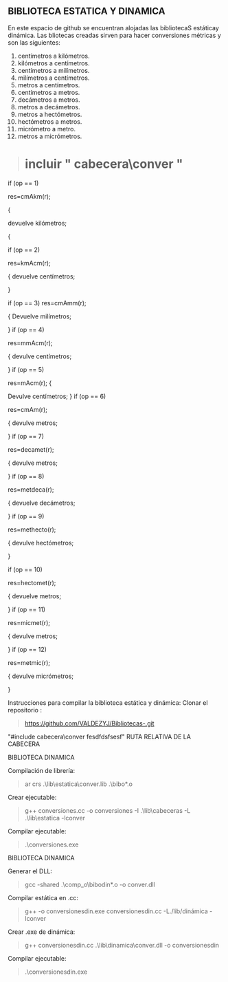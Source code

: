 ## BIBLIOTECA ESTATICA Y DINAMICA 
En este espacio de github se encuentran alojadas las bibliotecaS estáticay dinámica. Las bliotecas creadas sirven para hacer conversiones métricas y son las siguientes:
1.	centímetros a kilómetros.
2.	kilómetros a centímetros.
3.	centímetros a milímetros.
4.	milímetros a centímetros.
5.	metros a centímetros.
6.	centímetros a metros.
7.	decámetros a metros.
8.	metros a decámetros.
9.	metros a hectómetros.
10.	hectómetros a metros.
11.	micrómetro a metro.
12.	metros a micrómetros.

># incluir  " cabecera\conver "

if (op == 1) 

res=cmAkm(r);

{

devuelve kilómetros;

{

if (op == 2)

res=kmAcm(r);

{
devuelve centímetros;

}


if (op == 3)
res=cmAmm(r);

{
Devuelve milímetros; 

}
if (op == 4)

res=mmAcm(r);

{
devulve centímetros;

}
if (op == 5)

res=mAcm(r);
{

Devulve centímetros;
}
if (op == 6)

res=cmAm(r);

{
devulve metros;

}
if (op == 7)

 res=decamet(r);
 
{
devulve metros;

}
if (op == 8)

res=metdeca(r);

{
devuelve decámetros; 

}
if (op == 9)

res=methecto(r);

{
devulve hectómetros; 

}

if (op == 10)

 res=hectomet(r);
 
 
{
devuelve metros;

}
if (op == 11)

 res=micmet(r);
 
{
devulve metros;

}
if (op == 12)

res=metmic(r);

{
devulve micrómetros;

}

Instrucciones para compilar la biblioteca estática y dinámica:
Clonar el repositorio :
>https://github.com/VALDEZYJ/Bibliotecas-.git

"#include cabecera\conver fesdfdsfsesf" RUTA RELATIVA DE LA CABECERA

BIBLIOTECA DINAMICA

Compilación de librería: 
> ar crs .\lib\estatica\conver.lib .\bibo\*.o

Crear ejecutable:

>g++ conversiones.cc -o conversiones -I .\lib\cabeceras -L .\lib\estatica -lconver

Compilar ejecutable:

>.\conversiones.exe

BIBLIOTECA DINAMICA

Generar el DLL:
>gcc -shared .\comp_o\bibodin\*.o -o conver.dll 

Compilar estática en .cc:
>g++ -o conversionesdin.exe conversionesdin.cc -L./lib/dinámica -lconver 

Crear .exe de dinámica:
>g++ conversionesdin.cc .\lib\dinamica\conver.dll -o conversionesdin

Compilar ejecutable:
>.\conversionesdin.exe

